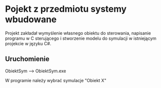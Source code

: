 # Pojekt z przedmiotu systemy wbudowane
Projekt zakładał wymyślenie własnego obiektu do sterowania,
napisanie programu w C sterującego i stworzenie modelu do symulacji
w istniejącym projekcie w języku C#.

## Uruchomienie 

ObiektSym --> ObiektSym.exe

W programie należy wybrać symulacje "Obiekt X"